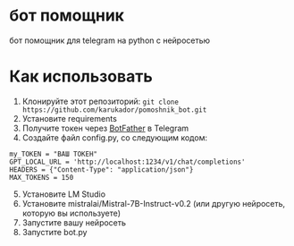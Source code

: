 # бот помощник
бот помощник для telegram на python с нейросетью
# Как использовать
1) Клонируйте этот репозиторий:
```git clone https://github.com/karukador/pomoshnik_bot.git```
2) Установите requirements
3) Получите токен через [BotFather](https://telegram.me/BotFather) в Telegram 
4) Создайте файл config.py, со следующим кодом:
```
my_TOKEN = "ВАШ ТОКЕН"
GPT_LOCAL_URL = 'http://localhost:1234/v1/chat/completions'
HEADERS = {"Content-Type": "application/json"}
MAX_TOKENS = 150
```
5) Установите LM Studio
6) Установите mistralai/Mistral-7B-Instruct-v0.2 (или другую нейросеть, которую вы используете)
7) Запустите вашу нейросеть
8) Запустите bot.py
